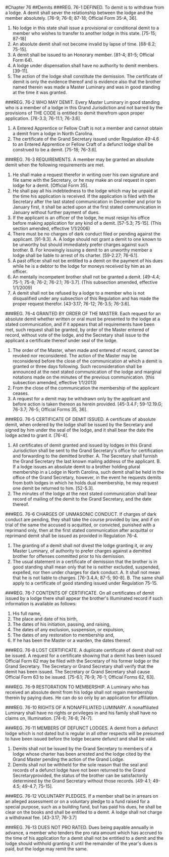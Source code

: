 #Chapter 76
##Demits
###REG. 76-1 DEFINED.
To demit is to withdraw from a lodge. A demit shall sever the relationship between the lodge and the member absolutely. [76-9; 76-8; 87-18; Official Form 35-A, 36].
1. No lodge in this state shall issue a provisional or conditional demit to a member who wishes to transfer to another lodge in this state. [75-15; 87-18]
2. An absolute demit shall not become invalid by lapse of time. [68-8.2; 75-15].
3. A demit shall be issued to an Honorary member. [81-4; 81-5; Official Form 64).
4. A lodge under dispensation shall have no authority to demit members. [39-11].
5. The action of the lodge shall constitute the demission. The certificate of demit is only the evidence thereof and is evidence also that the brother named therein was made a Master Luminary and was in good standing at the time it was granted.

###REG. 76-2 WHO MAY DEMIT.
Every Master Luminary in good standing who is a member of a lodge in this Grand Jurisdiction and not barred by the provisions of THE CODE is entitled to demit therefrom upon proper application. [76-3.3; 76-11.1; 76-3.6].
1. A Entered Apprentice or Fellow Craft is not a member and cannot obtain a demit from a lodge in North Carolina.
2. The certificate of the Grand Secretary issued under Regulation 49-4.6 to an Entered Apprentice or Fellow Craft of a defunct lodge shall be construed to be a demit. [75-18; 76-3.6].

###REG. 76-3 REQUIREMENTS.
A member may be granted an absolute demit when the following requirements are met.
1. He shall make a request therefor in writing over his own signature and file same with the Secretary, or he may make an oral request in open lodge for a demit. [Official Form 35].
2. He shall pay all his indebtedness to the lodge which may be unpaid at the time his application is received. If the application is filed with the Secretary after the last stated communication in December and prior to January first, it shall be acted upon at the first stated communication in January without further payment of dues.
3. If the applicant is an officer of the lodge, he must resign his office before making application for any kind of a demit. [57-5.3; 75-15].
(This section amended, effective 1/1/2006)
4. There must be no charges of dark conduct filed or pending against the applicant. [91-9.3].
A. A lodge should not grant a demit to one known to be unworthy but should immediately prefer charges against such brother.
B. For knowingly issuing a demit to an unworthy member a lodge shall be liable to arrest of its charter. [59-2.27; 76-6.1].
5. A past officer shall not be entitled to a demit on the payment of his dues while he is a debtor to the lodge for moneys received by him as an officer.
6. An mentally incompetent brother shall not be granted a demit. [49-4.4; 75-1; 75-8; 76-2; 76-2.1; 76-3.7]. (This subsection amended, effective 1/1/2009)
7. A demit shall not be refused by a lodge to a member who is not disqualified under any subsection of this Regulation and has made the proper request therefor. [43-3.17; 76-12; 76-3.5; 76-3.6].

###REG. 76-4 GRANTED BY ORDER OF THE MASTER.
Each request for an absolute demit whether written or oral must be presented to the lodge at a stated communication, and if it appears that all requirements have been met, such request shall be granted, by order of the Master entered of record, without vote of the lodge, and the Secretary shall issue to the applicant a certificate thereof under seal of the lodge.
1. The order of the Master, when made and entered of record, cannot be revoked nor reconsidered. The action of the Master may be reconsidered before the close of the communication at which a demit is granted or three days following. Such reconsideration shall be announced at the next stated communication of the lodge and marginal notations made on the minutes of the previous communication. (this subsection amended, effective 1/1/2013)
2. From the close of the communication the membership of the applicant ceases.
3. A request for a demit may be withdrawn only by the applicant and before action is taken thereon as herein provided. [45-3.4.F; 59-12.19.G; 76-3.7; 76-5; Official Forms 35, 36].

###REG. 76-5 CERTIFICATE OF DEMIT ISSUED.
A certificate of absolute demit, when ordered by the lodge shall be issued by the Secretary and signed by him under the seal of the lodge, and it shall bear the date the lodge acted to grant it. [76-4].
1. All certificates of demit granted and issued by lodges in this Grand Jurisdiction shall be sent to the Grand Secretary's office for certification and forwarding to the demitted brother.
A. The Secretary shall furnish the Grand Secretary the last known mailing address of the applicant.
B. If a lodge issues an absolute demit to a brother holding plural membership in a Lodge in North Carolina, such demit shall be held in the office of the Grand Secretary, however, in the event he requests demits from both lodges in which he holds dual membership, he may request one demit be returned to him. [52-5.3].
2. The minutes of the lodge at the next stated communication shall bear record of mailing of the demit to the Grand Secretary, and the date thereof.

###REG. 76-6 CHARGES OF UNMASONIC CONDUCT.
If charges of dark conduct are pending, they shall take the course provided by law, and if on trial of the same the accused is acquitted, or convicted, punished with a reprimand only, then at the first stated communication after acquittal or reprimand demit shall be issued as provided in Regulation 76-4.
1. The granting of a demit shall not divest the lodge granting it, or any Master Luminary, of authority to prefer charges against a demitted brother for offenses committed prior to his demission.
2. The usual statement in a certificate of demission that the brother is in good standing shall mean only that he is neither excluded, suspended, expelled, nor then under charges for dark conduct.
A. It shall not mean that he is not liable to charges. [76-3.4.A; 87-5; 90-8].
B. The same shall apply to a certificate of good standing issued under Regulation 75-15.

###REG. 76-7 CONTENTS OF CERTIFICATE.
On all certificates of demit issued by a lodge there shall appear the brother's Illuminated record if such information is available as follows:
1. His full name,
2. The place and date of his birth,
3. The dates of his initiation, passing, and raising,
4. The dates of any exclusion, suspension, or expulsion,
5. The dates of any restoration to membership and,
6. If he has been the Master or a warden, the dates thereof.

###REG. 76-8 LOST CERTIFICATE.
A duplicate certificate of demit shall not be issued. A request for a certificate showing that a demit has been issued Official Form 62 may be filed with the Secretary of his former lodge or the Grand Secretary. The Secretary or Grand Secretary shall verify that the demit has been issued. The Secretary or Grand Secretary shall cause Official Form 63 to be issued. [75-6.1; 76-9; 76-1; Official Forms 62, 63].

###REG. 76-9 RESTORATION TO MEMBERSHIP.
A Luminary who has received an absolute demit from his lodge shall not regain membership therein by paying dues. He can do so only by an application for affiliation.

###REG. 76-10 RIGHTS OF A NONAFFILIATED LUMINARY.
A nonaffiliated Luminary shall have no rights or privileges in and his family shall have no claims on, Illumination. [74-6; 74-8; 74-7].

###REG. 76-11 MEMBERS OF DEFUNCT LODGES.
A demit from a defunct lodge which is not dated but is regular in all other respects will be presumed to have been issued before the lodge became defunct and shall be valid.
1. Demits shall not be issued by the Grand Secretary to members of a lodge whose charter has been arrested and the lodge cited by the Grand Master pending the action of the Grand Lodge.
2. Demits shall not be withheld for the sole reason that the seal and records of a defunct lodge have not been returned to the Grand Secretaryprovided, the status of the brother can be satisfactorily determined by the Grand Secretary without those records. [49-4.1; 49-4.5; 49-4.7; 75-15].

###REG. 76-12 VOLUNTARY PLEDGES.
If a member shall be in arrears on an alleged assessment or on a voluntary pledge to a fund raised for a special purpose, such as a building fund, but has paid his dues, he shall be clear on the books and shall be entitled to a demit. A lodge shall not charge a withdrawal fee. [43-3.17; 76-3.7]

###REG. 76-13 DUES NOT PRO RATED.
Dues being payable annually in advance, a member who tenders the pro rata amount which has accrued to the time of his application for a demit shall not be entitled to a demit and the lodge should withhold granting it until the remainder of the year's dues is paid, but the lodge may remit the same.